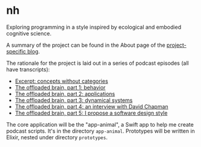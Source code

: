 # nh
Exploring programming in a style inspired by ecological and embodied cognitive science.

A summary of the project can be found in the About page of the [project-specific blog](https://nh.oddly-influenced.dev/).

The rationale for the project is laid out in a series of podcast episodes (all have transcripts):
* [Excerpt: concepts without categories](https://podcast.oddly-influenced.dev/episodes/excerpt-concepts-without-categories)
* [The offloaded brain, part 1: behavior](https://podcast.oddly-influenced.dev/episodes/e41-the-offloaded-brain-part-1-behavior)
* [The offloaded brain, part 2: applications](https://podcast.oddly-influenced.dev/episodes/e42-the-offloaded-brain-part-2-applications)
* [The offloaded brain, part 3: dynamical systems](https://podcast.oddly-influenced.dev/episodes/e43-the-offloaded-brain-part-3-dynamical-systems)
* [The offloaded brain, part 4: an interview with David Chapman](https://podcast.oddly-influenced.dev/episodes/e44-an-interview-with-david-chapman-about-the-offloaded-brain)
* [The offloaded brain, part 5: I propose a software design style](https://podcast.oddly-influenced.dev/episodes/e45-the-offloaded-brain-part-5-i-propose-a-software-design-style)

The core application will be the "app-animal", a Swift app to help me create podcast scripts. It's in the directory `app-animal`. Prototypes will be written in Elixir, nested under directory `prototypes`.
